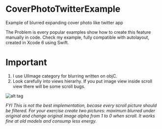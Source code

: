 CoverPhotoTwitterExample
========================

Example of blurred expanding cover photo like twitter app

The Problem is every popular examples show how to create this feature manually in code. Check my example, fully compatible with autolayout, created in Xcode 6 using Swift.

Important
========================
1. I use UIImage category for blurring written on objC.
2. Look carefully into views hierarhy. If you put image view inside scroll view there will be some scroll bugs.

![alt tag](http://m.UploadEdit.com/b038/1407960919189.gif)

*FYI This is not the best implementation, becase every scroll picture should be filtered. For your exercise create two pictures: maximum blurred under original and change original image alpha from 1 to 0 when scroll. It works fine at old models and consump less energy.*
